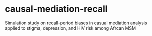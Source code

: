 # causal-mediation-recall
Simulation study on recall-period biases in casual mediation analysis
applied to stigma, depression, and HIV risk among Afrcan MSM
